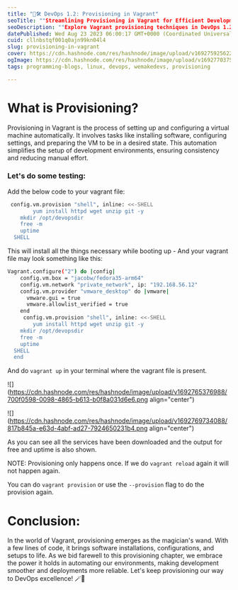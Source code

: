 ```yaml
---
title: "🚀🛠️ DevOps 1.2: Provisioning in Vagrant"
seoTitle: ""Streamlining Provisioning in Vagrant for Efficient Development""
seoDescription: ""Explore Vagrant provisioning techniques in DevOps 1.2, enhancing your infrastructure setup. Learn efficient provisioning methods for seamless development.""
datePublished: Wed Aug 23 2023 06:00:17 GMT+0000 (Coordinated Universal Time)
cuid: cllnbstqf001q0ajn99kn04l4
slug: provisioning-in-vagrant
cover: https://cdn.hashnode.com/res/hashnode/image/upload/v1692759256224/d942fa70-0ae4-446e-a0e8-3ee40b548a0f.jpeg
ogImage: https://cdn.hashnode.com/res/hashnode/image/upload/v1692770375238/172faca7-d2da-4350-a29f-b9c3fb17f976.jpeg
tags: programming-blogs, linux, devops, wemakedevs, provisioning

---
```


# What is Provisioning?

Provisioning in Vagrant is the process of setting up and configuring a virtual machine automatically. It involves tasks like installing software, configuring settings, and preparing the VM to be in a desired state. This automation simplifies the setup of development environments, ensuring consistency and reducing manual effort.

### Let's do some testing:

Add the below code to your vagrant file:

```bash
 config.vm.provision "shell", inline: <<-SHELL
    	yum install httpd wget unzip git -y
	mkdir /opt/devopsdir
	free -m
	uptime
  SHELL
```

This will install all the things necessary while booting up - And your vagrant file may look something like this:

```bash
Vagrant.configure("2") do |config| 
    config.vm.box = "jacobw/fedora35-arm64" 
    config.vm.network "private_network", ip: "192.168.56.12"
    config.vm.provider "vmware_desktop" do |vmware|
      vmware.gui = true
      vmware.allowlist_verified = true
    end
     config.vm.provision "shell", inline: <<-SHELL
    	yum install httpd wget unzip git -y
	mkdir /opt/devopsdir
	free -m
	uptime
  SHELL
  end
```

And do `vagrant up` in your terminal where the vagrant file is present.

![](https://cdn.hashnode.com/res/hashnode/image/upload/v1692765376988/700f0598-0098-4865-b613-b0f8a031d6e6.png align="center")

![](https://cdn.hashnode.com/res/hashnode/image/upload/v1692769734088/817b845a-e63d-4abf-ad27-7924650231b4.png align="center")

As you can see all the services have been downloaded and the output for free and uptime is also shown.

NOTE: Provisioning only happens once. If we do `vagrant reload` again it will not happen again.

You can do `vagrant provision` or use the `--provision` flag to do the provision again.

# Conclusion:

In the world of Vagrant, provisioning emerges as the magician's wand. With a few lines of code, it brings software installations, configurations, and setups to life. As we bid farewell to this provisioning chapter, we embrace the power it holds in automating our environments, making development smoother and deployments more reliable. Let's keep provisioning our way to DevOps excellence! 🪄🚀